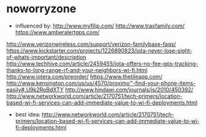 # noworryzone
* influenced by:
http://www.myfilip.com/
http://www.traxfamily.com/
https://www.amberalertgps.com/

http://www.verizonwireless.com/support/verizon-familybase-faqs/
https://www.kickstarter.com/projects/1226890823/iota-never-lose-sight-of-whats-important/description
http://www.techhive.com/article/2459455/iota-offers-no-fee-gps-tracking-thanks-to-long-range-rf-and-your-neighbors-wi-fi.html
http://www.iotera.com/preorder/
https://www.thetileapp.com/
http://www.kensington.com/us/us/4570/proximo™-find-your-phone-items-easily#.U9k2RoBdXTY
http://www.hindawi.com/journals/js/2010/450392/
http://www.networkworld.com/article/2170751/tech-primers/location-based-wi-fi-services-can-add-immediate-value-to-wi-fi-deployments.html

* best idea:
http://www.networkworld.com/article/2170751/tech-primers/location-based-wi-fi-services-can-add-immediate-value-to-wi-fi-deployments.html
